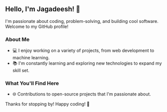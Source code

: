 ## Hello, I'm Jagadeesh! 👋

I'm passionate about coding, problem-solving, and building cool software. Welcome to my GitHub profile!

### About Me

- 💻 I enjoy working on a variety of projects, from web development to machine learning.
- 📚 I'm constantly learning and exploring new technologies to expand my skill set.

### What You'll Find Here

- 🌐 Contributions to open-source projects that I'm passionate about.

Thanks for stopping by! Happy coding! 🚀


